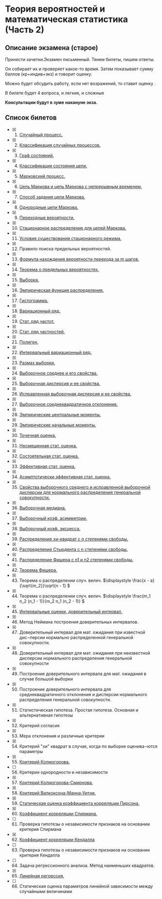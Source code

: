 # Теория вероятностей и математическая статистика (Часть 2)

## Описание экзамена (старое)
Принести зачетки.Экзамен письменный. Тянем билеты, пишем ответы.

Он собирает их и проверяет какое-то время. Затем показывает сумму баллов (кр+индив+экз) и говорит оценку.

Можно будет обсудить работу, если нет возражений, то ставит оценку .

В билете будет 4 вопроса, и легкие, и сложные

**Консультации будут в зуме накануне экза.**

## Список билетов

- [x] 1. [Случайный процесс.](./question1/README.md)
- [x] 2. [Классификация случайных процессов.](./question2/README.md)
- [x] 3. [Граф состояний.](./question3/README.md)
- [x] 4. [Классификация состояния цепи.](./question4/README.md)
- [x] 5. [Марковский процесс.](./question5/README.md)
- [x] 6. [Цепь Маркова и цепь Маркова с непрерывным временем.](./question6/README.md)
- [x] 7. [Способ задания цепи Маркова.](./question7/README.md)
- [x] 8. [Однородные цепи Маркова.](./question8/README.md)
- [x] 9. [Переходные вероятности.](./question9/README.md)
- [x] 10.	[Стационарное распределение для цепей Маркова.](./question10/README.md)
- [x] 11. [Условия существования стационарного режима.](./question11/README.md)
- [x] 12.	Правило поиска предельных вероятностей.
- [x] 13.	[Формула нахождения вероятности перехода за  m шагов.](./question13/README.md)
- [x] 14.	[Теорема о предельных вероятностях.](./question14/README.md)
- [x] 15.	[Выборка.](./question15/README.md)
- [x] 16.	[Эмпирическая функция распределения.](./question16/README.md)
- [x] 17.	[Гистограмма.](./question17/README.md)
- [x] 18.	[Вариационный ряд.](./question18/README.md)
- [x] 19.	[Стат. ряд частот.](./question19/README.md)
- [x] 20.	[Стат. ряд частностей.](./question20/README.md)
- [x] 21.	[Полигон.](./question21/README.md)
- [x] 22.	[Интервальный вариационный ряд.](./question22/README.md)
- [x] 23.	[Размах выборки.](./question23/README.md)
- [x] 24.	[Выборочное среднее и его свойства.](./question24/README.md)
- [x] 25.	[Выборочная дисперсия и ее свойства.](./question25/README.md)
- [x] 26.	[Исправленная выборочная дисперсия и ее свойства.](./question26/README.md)
- [x] 27.	[Выборочное среднеквадратичное отклонение.](./question27/README.md)
- [x] 28.	[Эмпирические центральные моменты.](./question28/README.md)
- [x] 29.	[Эмпирические начальные моменты.](./question29/README.md)
- [x] 30.	[Точечная оценка.](./question30/README.md)
- [x] 31.	[Несмещенная стат. оценка.](./question31/README.md)
- [x] 32.	[Состоятельная стат. оценка.](./question32/README.md)
- [x] 33.	[Эффективная стат. оценка.](./question33/README.md)
- [x] 34.	[Асимптотически эффективная стат. оценка.](./question34/README.md)
- [x] 35.	[Свойства выборочного среднего и исправленной выборочной дисперсии для нормального распределения генеральной совокупности.](./question35/README.md)
- [x] 36.	[Выборочная медиана.](./question36/README.md)
- [x] 37.	[Выборочный коэф. асимметрии.](./question37/README.md)
- [x] 38.	[Выборочный коэф. эксцесса.](./question38/README.md)
- [x] 39.	[Распределение хи-квадрат с n степенями свободы.](./question39/README.md)
- [x] 40.	[Распределение Стьюдента с n степенями свободы.](./question40/README.md)
- [x] 41.	[Распределение Фишера с n1 и n2 степенями свободы. ](./question41/README.md)
- [x] 42.	[Теорема Фишера.](./question42/README.md)
- [x] 43.	Теорема о распределении случ. велич. $\displaystyle  \frac{x - a}{\sqrt{m_2}}\sqrt{n - 1} $
- [x] 44.	Теорема о распределении случ. велич. $\displaystyle  \frac{m_1 n_2 (n_1 - 1)}{m_2 n_1 (n_2 - 1)} $
- [x] 45.	[Интервальные оценки, доверительный интервал.](./question45/README.md)
- [x] 46.	Метод Неймана построения доверительных интервалов.
- [x] 47.	Доверительный интервал для мат. ожидания при известной дис¬персии нормально распределенной генеральной совокупности.
- [x] 48.	Доверительный интервал для мат. ожидания при неизвестной дисперсии нормального распределения генеральной совокупности
- [x] 49.	Построение доверительного интервала для мат. ожидания в случае большой выборки
- [x] 50.	Построение доверительного интервала для среднеквадратичного отклонения и дисперсии нормального распределения генеральной совокупности.
- [x] 51.	Статистическая гипотеза. Простая гипотеза. Основная и альтернативная гипотезы
- [x] 52.	Критерий согласия
- [x] 53.	Мера отклонения и различные критерии
- [x] 54.	Критерий "хи" квадрат в случае, когда по выборке оценива¬ются параметры
- [x] 55.	[Критерий Колмогорова.](./question55/README.md)
- [ ] 56.	Критерии однородности и независимости
- [x] 57.	[Критерий Колмогорова-Смирнова.](./question57/README.md) 
- [x] 58.	[Критерий Вилкоксона-Манна-Уитни.](./question58/README.md)
- [x] 59.	[Статическая оценка коэффициента корреляции Пирсона.](./question59/README.md)
- [x] 60. [Коэффициент корреляции Спирмана.](./question60/README.md)
- [ ] 61. Проверка гипотезы о независимости признаков на основании критерия Спирмана
- [x] 62. [Коэффициент корреляции Кендалла](./question62/README.md)
- [ ] 63. Проверка гипотезы о независимости признаков на основании критерия Кендалла
- [ ] 64. Задача регрессионного анализа. Метод наименьших квадратов.
- [x] 65. [Линейная регрессия.](./question65/README.md)
- [ ] 66. Статическая оценка параметров линейной зависимости между случайными величинами 
